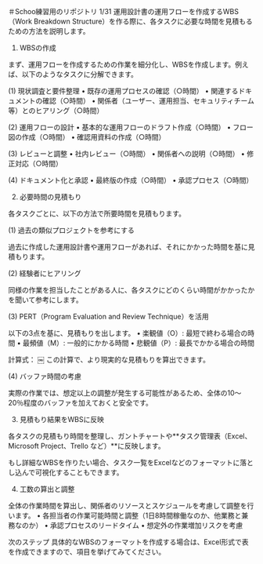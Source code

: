 ＃Schoo練習用のリポジトリ
1/31
運用設計書の運用フローを作成するWBS（Work Breakdown Structure）を作る際に、各タスクに必要な時間を見積もるための方法を説明します。

1. WBSの作成

まず、運用フローを作成するための作業を細分化し、WBSを作成します。例えば、以下のようなタスクに分解できます。

(1) 現状調査と要件整理
	•	既存の運用プロセスの確認（○時間）
	•	関連するドキュメントの確認（○時間）
	•	関係者（ユーザー、運用担当、セキュリティチーム等）とのヒアリング（○時間）

(2) 運用フローの設計
	•	基本的な運用フローのドラフト作成（○時間）
	•	フロー図の作成（○時間）
	•	確認用資料の作成（○時間）

(3) レビューと調整
	•	社内レビュー（○時間）
	•	関係者への説明（○時間）
	•	修正対応（○時間）

(4) ドキュメント化と承認
	•	最終版の作成（○時間）
	•	承認プロセス（○時間）

2. 必要時間の見積もり

各タスクごとに、以下の方法で所要時間を見積もります。

(1) 過去の類似プロジェクトを参考にする

過去に作成した運用設計書や運用フローがあれば、それにかかった時間を基に見積もります。

(2) 経験者にヒアリング

同様の作業を担当したことがある人に、各タスクにどのくらい時間がかかったかを聞いて参考にします。

(3) PERT（Program Evaluation and Review Technique）を活用

以下の3点を基に、見積もりを出します。
	•	楽観値（O）: 最短で終わる場合の時間
	•	最頻値（M）: 一般的にかかる時間
	•	悲観値（P）: 最長でかかる場合の時間

計算式：
￼
この計算で、より現実的な見積もりを算出できます。

(4) バッファ時間の考慮

実際の作業では、想定以上の調整が発生する可能性があるため、全体の10～20％程度のバッファを加えておくと安全です。

3. 見積もり結果をWBSに反映

各タスクの見積もり時間を整理し、ガントチャートや**タスク管理表（Excel、Microsoft Project、Trello など）**に反映します。

もし詳細なWBSを作りたい場合、タスク一覧をExcelなどのフォーマットに落とし込んで可視化することもできます。

4. 工数の算出と調整

全体の作業時間を算出し、関係者のリソースとスケジュールを考慮して調整を行います。
	•	各担当者の作業可能時間と調整（1日8時間稼働なのか、他業務と兼務なのか）
	•	承認プロセスのリードタイム
	•	想定外の作業増加リスクを考慮

次のステップ
具体的なWBSのフォーマットを作成する場合は、Excel形式で表を作成できますので、項目を挙げてみてください。
